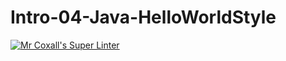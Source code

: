 # Intro-04-Java-HelloWorldStyle

[![Mr Coxall's Super Linter](https://github.com/ICS4U-Programming-TamerZ/Intro-04-Java-HelloWorldStyle/workflows/Mr%20Coxall's%20Super%20Linter/badge.svg)](https://github.com/ICS4U-Programming-TamerZ/Intro-04-Java-HelloWorldStyle/actions/)
